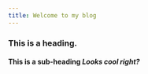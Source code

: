 ```yaml
---
title: Welcome to my blog
---
```


### This is a heading.
#### This is a sub-heading *Looks cool right?*
